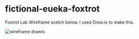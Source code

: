 # fictional-eueka-foxtrot
 Foxtrot Lab
Wireframe scetch below. I used Draw.io to make this. 


![wireframe drawio](https://user-images.githubusercontent.com/122556134/224780581-45fc9727-90bf-4e0a-9f34-5dd1ec4bd6bc.png)

